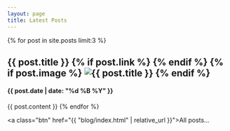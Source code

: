 ```yaml
---
layout: page
title: Latest Posts
---
```


{% for post in site.posts limit:3 %}
<h2>
	{{ post.title }}
	{% if post.link %}
	<small>
		<a href="{{ post.link }}"><i class="fas fa-link"></i></a>
	</small>
	{% endif %}
	{% if post.image %}
	<img src="{{ post.image }}" alt="{{ post.title }}" class="post-image shadow-light"/>
	{% endif %}
</h2>
<h4>{{ post.date | date: "%d %B %Y" }}</h4>
{{ post.content }}
{% endfor %}

<a class="btn" href="{{ "blog/index.html" | relative_url }}">All posts...</a>
